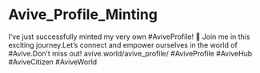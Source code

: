 # Avive_Profile_Minting
I’ve just successfully minted my very own #AviveProfile! 🚀 Join me in this exciting journey.Let’s connect and empower ourselves in the world of #Avive.Don’t miss out! avive.world/avive_profile/  #AviveProfile  #AviveHub  #AviveCitizen  #AviveWorld
